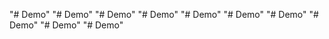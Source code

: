 "# Demo" 
"# Demo" 
"# Demo" 
"# Demo" 
"# Demo" 
"# Demo" 
"# Demo" 
"# Demo" 
"# Demo" 
"# Demo" 
